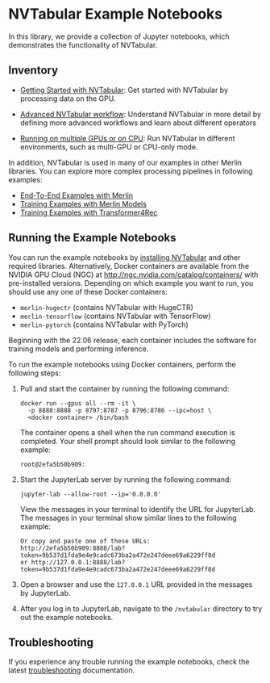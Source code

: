 # NVTabular Example Notebooks

In this library, we provide a collection of Jupyter notebooks, which demonstrates the functionality of NVTabular.

## Inventory

- [Getting Started with NVTabular](01-Getting-started.ipynb): Get started with NVTabular by processing data on the GPU.

- [Advanced NVTabular workflow](02-Advanced-NVTabular-workflow.ipynb): Understand NVTabular in more detail by defining more advanced workflows and learn about different operators

- [Running on multiple GPUs or on CPU](03-Running-on-multiple-GPUs-or-on-CPU.ipynb): Run NVTabular in different environments, such as multi-GPU or CPU-only mode.

In addition, NVTabular is used in many of our examples in other Merlin libraries. You can explore more complex processing pipelines in following examples:

- [End-To-End Examples with Merlin](https://github.com/NVIDIA-Merlin/Merlin/tree/stable/examples)
- [Training Examples with Merlin Models](https://github.com/NVIDIA-Merlin/models/tree/stable/examples)
- [Training Examples with Transformer4Rec](https://github.com/NVIDIA-Merlin/Transformers4Rec/tree/stable/examples)

## Running the Example Notebooks

You can run the example notebooks by [installing NVTabular](https://github.com/NVIDIA/NVTabular#installation) and other required libraries. Alternatively, Docker containers are available from the NVIDIA GPU Cloud (NGC) at <http://ngc.nvidia.com/catalog/containers/> with pre-installed versions.
Depending on which example you want to run, you should use any one of these Docker containers:

- `merlin-hugectr` (contains NVTabular with HugeCTR)
- `merlin-tensorflow` (contains NVTabular with TensorFlow)
- `merlin-pytorch` (contains NVTabular with PyTorch)

Beginning with the 22.06 release, each container includes the software for training models and performing inference.

To run the example notebooks using Docker containers, perform the following steps:

1. Pull and start the container by running the following command:

   ```shell
   docker run --gpus all --rm -it \
     -p 8888:8888 -p 8797:8787 -p 8796:8786 --ipc=host \
     <docker container> /bin/bash
   ```

   The container opens a shell when the run command execution is completed.
   Your shell prompt should look similar to the following example:

   ```shell
   root@2efa5b50b909:
   ```

1. Start the JupyterLab server by running the following command:

   ```shell
   jupyter-lab --allow-root --ip='0.0.0.0'
   ```

   View the messages in your terminal to identify the URL for JupyterLab.
   The messages in your terminal show similar lines to the following example:

   ```shell
   Or copy and paste one of these URLs:
   http://2efa5b50b909:8888/lab?token=9b537d1fda9e4e9cadc673ba2a472e247deee69a6229ff8d
   or http://127.0.0.1:8888/lab?token=9b537d1fda9e4e9cadc673ba2a472e247deee69a6229ff8d
   ```

1. Open a browser and use the `127.0.0.1` URL provided in the messages by JupyterLab.

1. After you log in to JupyterLab, navigate to the `/nvtabular` directory to try out the example notebooks.

## Troubleshooting

If you experience any trouble running the example notebooks, check the latest [troubleshooting](https://nvidia-merlin.github.io/NVTabular/stable/resources/troubleshooting.html) documentation.

